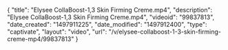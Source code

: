 {
    "title": "Elysee CollaBoost-1,3 Skin Firming Creme.mp4",
    "description": "Elysee CollaBoost-1,3 Skin Firming Creme.mp4",
    "videoid": "99837813",
    "date_created": "1497911225",
    "date_modified": "1497912400",
    "type": "captivate",
    "layout": "video",
    "url": "\/v\/elysee-collaboost-1-3-skin-firming-creme-mp4\/99837813"
}